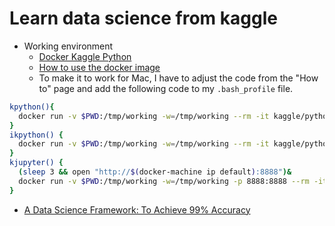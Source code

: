 # Learn data science from kaggle

* Working environment
    + [Docker Kaggle Python](https://github.com/kaggle/docker-python)
    + [How to use the docker image](http://blog.kaggle.com/2016/02/05/how-to-get-started-with-data-science-in-containers/)
    + To make it to work for Mac, I have to adjust the code from the "How to" page and add the following code to my `.bash_profile` file.
    
```bash
kpython(){
  docker run -v $PWD:/tmp/working -w=/tmp/working --rm -it kaggle/python python "$@"
}
ikpython() {
  docker run -v $PWD:/tmp/working -w=/tmp/working --rm -it kaggle/python ipython
}
kjupyter() {
  (sleep 3 && open "http://$(docker-machine ip default):8888")&
  docker run -v $PWD:/tmp/working -w=/tmp/working -p 8888:8888 --rm -it kaggle/python jupyter notebook --allow-root --no-browser --ip="0.0.0.0" --notebook-dir=/tmp/working
}
```

* [A Data Science Framework: To Achieve 99% Accuracy
](https://www.kaggle.com/ldfreeman3/a-data-science-framework-to-achieve-99-accuracy)
